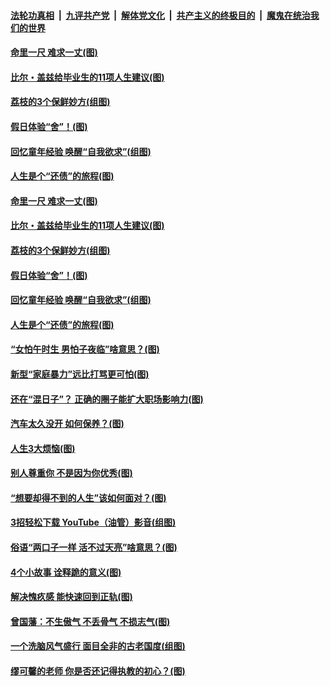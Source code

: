 

####  [法轮功真相](../../../../basic/blob/master/README.md?t=06220202) &nbsp;|&nbsp; [九评共产党](../../../../9ping.md/blob/master/README.md?t=06220202) &nbsp;|&nbsp; [解体党文化](../../../../jtdwh.md/blob/master/README.md?t=06220202)  &nbsp;|&nbsp; [共产主义的终极目的](../../../../gczydzjmd.md/blob/master/README.md?t=06220202) &nbsp;|&nbsp; [魔鬼在统治我们的世界](../../../../mgztzwmdsj.md/blob/master/README.md?t=06220202) 

#### [命里一尺 难求一丈(图)](../pages/p8/936782.md?t=06220202) 

#### [比尔・盖兹给毕业生的11项人生建议(图)](../pages/p8/936231.md?t=06220202) 

#### [荔枝的3个保鲜妙方(组图)](../pages/p8/936950.md?t=06220202) 

#### [假日体验“舍”！(图)](../pages/p8/937183.md?t=06220202) 

#### [回忆童年经验 唤醒“自我欲求”(组图)](../pages/p8/937082.md?t=06220202) 

#### [人生是个“还债”的旅程(图)](../pages/p8/936768.md?t=06220202) 

#### [命里一尺 难求一丈(图)](../pages/p8/936782.md?t=06220202) 

#### [比尔・盖兹给毕业生的11项人生建议(图)](../pages/p8/936231.md?t=06220202) 

#### [荔枝的3个保鲜妙方(组图)](../pages/p8/936950.md?t=06220202) 

#### [假日体验“舍”！(图)](../pages/p8/937183.md?t=06220202) 

#### [回忆童年经验 唤醒“自我欲求”(组图)](../pages/p8/937082.md?t=06220202) 

#### [人生是个“还债”的旅程(图)](../pages/p8/936768.md?t=06220202) 

#### [“女怕午时生 男怕子夜临”啥意思？(图)](../pages/p8/937081.md?t=06220202) 

#### [新型“家庭暴力”远比打骂更可怕(图)](../pages/p8/936230.md?t=06220202) 

#### [还在“混日子”？ 正确的圈子能扩大职场影响力(图)](../pages/p8/937049.md?t=06220202) 

#### [汽车太久没开 如何保养？(图)](../pages/p8/937035.md?t=06220202) 

#### [人生3大烦恼(图)](../pages/p8/936959.md?t=06220202) 

#### [别人尊重你 不是因为你优秀(图)](../pages/p8/936253.md?t=06220202) 

#### [“想要却得不到的人生”该如何面对？(图)](../pages/p8/936933.md?t=06220202) 

#### [3招轻松下载 YouTube（油管）影音(组图)](../pages/p8/936922.md?t=06220202) 

#### [俗语“两口子一样 活不过天亮”啥意思？(图)](../pages/p8/936917.md?t=06220202) 

#### [4个小故事 诠释跪的意义(图)](../pages/p8/936353.md?t=06220202) 

#### [解决愧疚感 能快速回到正轨(图)](../pages/p8/936834.md?t=06220202) 

#### [曾国藩：不生傲气 不丢骨气 不损志气(图)](../pages/p8/936248.md?t=06220202) 

#### [一个洗脑风气盛行 面目全非的古老国度(组图)](../pages/p8/936759.md?t=06220202) 

#### [缪可馨的老师 你是否还记得执教的初心？(图)](../pages/p8/936737.md?t=06220202) 

